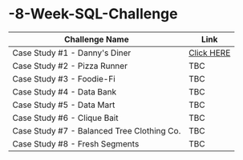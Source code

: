 # -8-Week-SQL-Challenge


| Challenge Name| Link |
| --- | --- |
|Case Study #1 - Danny's Diner| [Click HERE](https://github.com/haiilingg/-8-Week-SQL-Challenge/tree/main/Case%20Study%20%231%20) |
|Case Study #2 - Pizza Runner| TBC |
|Case Study #3 - Foodie-Fi| TBC |
|Case Study #4 - Data Bank| TBC |
|Case Study #5 - Data Mart| TBC |
|Case Study #6 - Clique Bait| TBC |
|Case Study #7 - Balanced Tree Clothing Co.| TBC |
|Case Study #8 - Fresh Segments| TBC |
